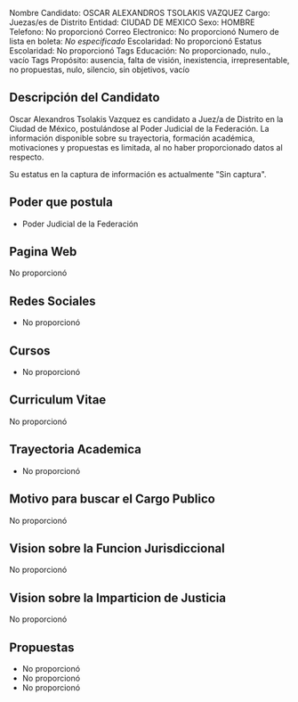 Nombre Candidato: OSCAR ALEXANDROS TSOLAKIS VAZQUEZ
Cargo: Juezas/es de Distrito
Entidad: CIUDAD DE MEXICO
Sexo: HOMBRE
Telefono: No proporcionó
Correo Electronico: No proporcionó
Numero de lista en boleta: *No especificado*
Escolaridad: No proporcionó
Estatus Escolaridad: No proporcionó
Tags Educación: No proporcionado, nulo., vacío
Tags Propósito: ausencia, falta de visión, inexistencia, irrepresentable, no propuestas, nulo, silencio, sin objetivos, vacío


## Descripción del Candidato 

Oscar Alexandros Tsolakis Vazquez es candidato a Juez/a de Distrito en la Ciudad de México, postulándose al Poder Judicial de la Federación. La información disponible sobre su trayectoria, formación académica, motivaciones y propuestas es limitada, al no haber proporcionado datos al respecto.

Su estatus en la captura de información es actualmente "Sin captura".


## Poder que postula

- Poder Judicial de la Federación


## Pagina Web

No proporcionó


## Redes Sociales

- No proporcionó


## Cursos

- No proporcionó


## Curriculum Vitae

No proporcionó


## Trayectoria Academica

- No proporcionó


## Motivo para buscar el Cargo Publico

No proporcionó


## Vision sobre la Funcion Jurisdiccional

No proporcionó


## Vision sobre la Imparticion de Justicia

No proporcionó


## Propuestas

- No proporcionó
- No proporcionó
- No proporcionó

